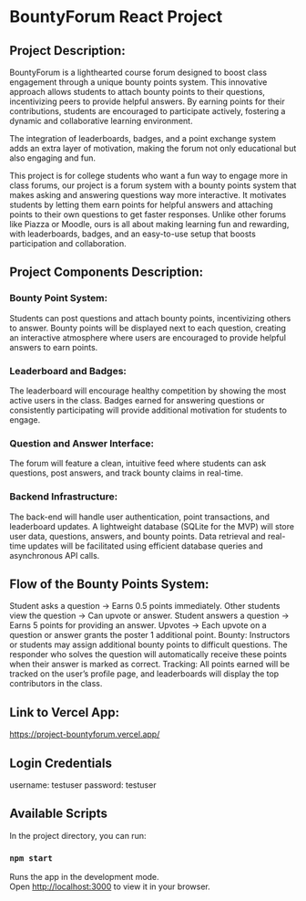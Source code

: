 # BountyForum React Project

## Project Description:
BountyForum is a lighthearted course forum designed to boost class engagement through a unique bounty points system. This innovative approach allows students to attach bounty points to their questions, incentivizing peers to provide helpful answers. By earning points for their contributions, students are encouraged to participate actively, fostering a dynamic and collaborative learning environment.

The integration of leaderboards, badges, and a point exchange system adds an extra layer of motivation, making the forum not only educational but also engaging and fun.

This project is for college students who want a fun way to engage more in class forums, our project is a forum system with a bounty points system that makes asking and answering questions way more interactive. It motivates students by letting them earn points for helpful answers and attaching points to their own questions to get faster responses. Unlike other forums like Piazza or Moodle, ours is all about making learning fun and rewarding, with leaderboards, badges, and an easy-to-use setup that boosts participation and collaboration.

## Project Components Description:
### Bounty Point System: 
Students can post questions and attach bounty points, incentivizing others to answer. Bounty points will be displayed next to each question, creating an interactive atmosphere where users are encouraged to provide helpful answers to earn points.

### Leaderboard and Badges: 
The leaderboard will encourage healthy competition by showing the most active users in the class. Badges earned for answering questions or consistently participating will provide additional motivation for students to engage.

### Question and Answer Interface: 
The forum will feature a clean, intuitive feed where students can ask questions, post answers, and track bounty claims in real-time.

### Backend Infrastructure: 
The back-end will handle user authentication, point transactions, and leaderboard updates. A lightweight database (SQLite for the MVP) will store user data, questions, answers, and bounty points. Data retrieval and real-time updates will be facilitated using efficient database queries and asynchronous API calls.

## Flow of the Bounty Points System:
Student asks a question → Earns 0.5 points immediately.
Other students view the question → Can upvote or answer.
Student answers a question → Earns 5 points for providing an answer.
Upvotes → Each upvote on a question or answer grants the poster 1 additional point.
Bounty: Instructors or students may assign additional bounty points to difficult questions. The responder who solves the question will automatically receive these points when their answer is marked as correct.
Tracking: All points earned will be tracked on the user’s profile page, and leaderboards will display the top contributors in the class.

## Link to Vercel App:
https://project-bountyforum.vercel.app/

## Login Credentials
username: testuser
password: testuser

## Available Scripts

In the project directory, you can run:

### `npm start`

Runs the app in the development mode.\
Open [http://localhost:3000](http://localhost:3000) to view it in your browser.

